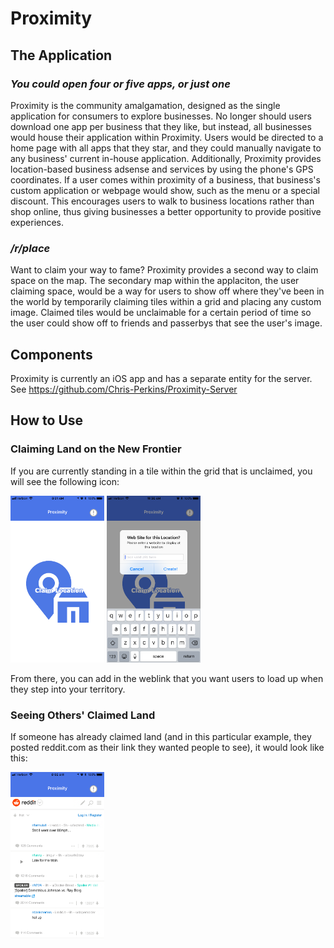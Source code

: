 # Proximity

## The Application
### _You could open four or five apps, or just one_

 Proximity is the community amalgamation, designed as the single application for consumers to explore businesses.  No longer should users download one app per business that they like, but instead, all businesses would house their application within Proximity.  Users would be directed to a home page with all apps that they star, and they could manually navigate to any business' current in-house application.  Additionally, Proximity provides location-based business adsense and services by using the phone's GPS coordinates.  If a user comes within proximity of a business, that business's custom application or webpage would show, such as the menu or a special discount.  This encourages users to walk to business locations rather than shop online, thus giving businesses a better opportunity to provide positive experiences.  

### _/r/place_
 
 Want to claim your way to fame?  Proximity provides a second way to claim space on the map.  The secondary map within the applaciton, the user claiming space, would be a way for users to show off where they've been in the world by temporarily claiming tiles within a grid and placing any custom image.  Claimed tiles would be unclaimable for a certain period of time so the user could show off to friends and passerbys that see the user's image.
 
 ## Components
 Proximity is currently an iOS app and has a separate entity for the server.  See https://github.com/Chris-Perkins/Proximity-Server
 
 ## How to Use
 ### Claiming Land on the New Frontier
 
  If you are currently standing in a tile within the grid that is unclaimed, you will see the following icon:
  
<img src="https://github.com/Chris-Perkins/Proximity/blob/master/imgs/claimNewLocation.PNG?raw=true" width="150"> <img src="https://github.com/Chris-Perkins/Proximity/blob/master/imgs/enterURL.PNG?raw=true" width="150">

From there, you can add in the weblink that you want users to load up when they step into your territory.

 ### Seeing Others' Claimed Land
 
 If someone has already claimed land (and in this particular example, they posted reddit.com as their link they wanted people to see), it would look like this:
 
 <img src="https://github.com/Chris-Perkins/Proximity/blob/master/imgs/proximityOnReddit.PNG?raw=true" width="150">
 
